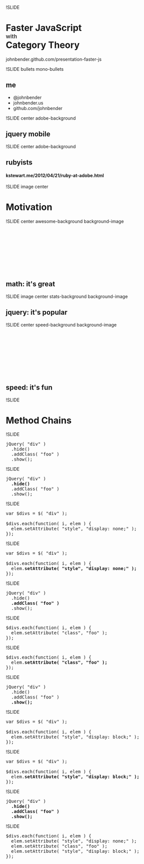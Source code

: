 !SLIDE
<h1>Faster JavaScript <div style="font-size: 0.6em; color: #444">with</div> Category Theory</h1>
johnbender.github.com/presentation-faster-js

!SLIDE bullets mono-bullets
## me
* @johnbender
* johnbender.us
* github.com/johnbender

!SLIDE center adobe-background
## jquery mobile

!SLIDE center adobe-background
## rubyists
#### kstewart.me/2012/04/21/ruby-at-adobe.html

!SLIDE image center
# Motivation

!SLIDE center awesome-background background-image
<h2 style="margin-top: 35%;">math: it's great</h2>

!SLIDE image center stats-background background-image
<h2>jquery: it's popular</h2>

!SLIDE center speed-background background-image
<h2 style="margin-top: 35%;">speed: it's fun</h2>

!SLIDE
# Method Chains

!SLIDE
<pre class="small">
jQuery( <span class="string">"div"</span> )
  .hide()
  .addClass( <span class="string">"foo"</span> )
  .show();
</pre>

!SLIDE
<pre class="small">
jQuery( <span class="string">"div"</span> )
  <b>.hide()</b>
  .addClass( <span class="string">"foo"</span> )
  .show();
</pre>

!SLIDE
<pre class="large">
<span class="keyword">var</span> <span class="variable-name">$divs</span> = $( <span class="string">"div"</span> );

$divs.each(<span class="keyword">function</span>( <span class="js2-function-param">i</span>, <span class="js2-function-param">elem</span> ) {
  elem.setAttribute( <span class="string">"style"</span>, <span class="string">"display: none;"</span> );
});
</pre>

!SLIDE
<pre class="large">
<span class="keyword">var</span> <span class="variable-name">$divs</span> = $( <span class="string">"div"</span> );

$divs.each(<span class="keyword">function</span>( <span class="js2-function-param">i</span>, <span class="js2-function-param">elem</span> ) {
  elem.<b>setAttribute( <span class="string">"style"</span>, <span class="string">"display: none;"</span> );</b>
});
</pre>

!SLIDE
<pre class="small">
jQuery( <span class="string">"div"</span> )
  .hide()
  <b>.addClass( <span class="string">"foo"</span> )</b>
  .show();
</pre>

!SLIDE
<pre>
$divs.each(<span class="keyword">function</span>( <span class="js2-function-param">i</span>, <span class="js2-function-param">elem</span> ) {
  elem.setAttribute( <span class="string">"class"</span>, <span class="string">"foo"</span> );
});
</pre>

!SLIDE
<pre>
$divs.each(<span class="keyword">function</span>( <span class="js2-function-param">i</span>, <span class="js2-function-param">elem</span> ) {
  elem.<b>setAttribute( <span class="string">"class"</span>, <span class="string">"foo"</span> );</b>
});
</pre>

!SLIDE
<pre class="small">
jQuery( <span class="string">"div"</span> )
  .hide()
  .addClass( <span class="string">"foo"</span> )
  <b>.show();</b>
</pre>

!SLIDE
<pre class="large">
<span class="keyword">var</span> <span class="variable-name">$divs</span> = $( <span class="string">"div"</span> );

$divs.each(<span class="keyword">function</span>( <span class="js2-function-param">i</span>, <span class="js2-function-param">elem</span> ) {
  elem.setAttribute( <span class="string">"style"</span>, <span class="string">"display: block;"</span> );
});
</pre>

!SLIDE
<pre class="large">
<span class="keyword">var</span> <span class="variable-name">$divs</span> = $( <span class="string">"div"</span> );

$divs.each(<span class="keyword">function</span>( <span class="js2-function-param">i</span>, <span class="js2-function-param">elem</span> ) {
  elem.<b>setAttribute( <span class="string">"style"</span>, <span class="string">"display: block;"</span> );</b>
});
</pre>

!SLIDE
<pre class="small">
jQuery( <span class="string">"div"</span> )
  <b>.hide()</b>
  <b>.addClass( <span class="string">"foo"</span> )</b>
  <b>.show();</b>
</pre>

!SLIDE
<pre class="large">
$divs.each(<span class="keyword">function</span>( <span class="js2-function-param">i</span>, <span class="js2-function-param">elem</span> ) {
  elem.setAttribute( <span class="string">"style"</span>, <span class="string">"display: none;"</span> );
  elem.setAttribute( <span class="string">"class"</span>, <span class="string">"foo"</span> );
  elem.setAttribute( <span class="string">"style"</span>, <span class="string">"display: block;"</span> );
});</pre>

